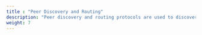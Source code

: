 ```yaml
---
title : "Peer Discovery and Routing"
description: "Peer discovery and routing protocols are used to discover and announce services to other peers."
weight: 7
---
```

